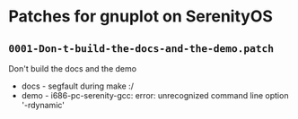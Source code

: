 # Patches for gnuplot on SerenityOS

## `0001-Don-t-build-the-docs-and-the-demo.patch`

Don't build the docs and the demo

- docs - segfault during make :/
- demo - i686-pc-serenity-gcc: error: unrecognized command line option '-rdynamic'

